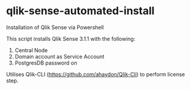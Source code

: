 # qlik-sense-automated-install
Installation of Qlik Sense via Powershell

This script installs Qlik Sense 3.1.1 with the following:

1. Central Node
2. Domain account as Service Account
3. PostgresDB password on

Utilises Qlik-CLI (https://github.com/ahaydon/Qlik-Cli) to perform license step.
